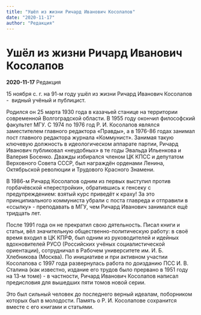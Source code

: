 ```yaml
---
title: "Ушёл из жизни Ричард Иванович Косолапов"
date: "2020-11-17"
author: "Редакция"
---
```


# Ушёл из жизни Ричард Иванович Косолапов

**2020-11-17** Редакция

15 ноября с. г. на 91-м году ушёл из жизни Ричард Иванович Косолапов -  видный учёный и публицист.

Родился он 25 марта 1930 года в казачьей станице на территории современной Волгоградской области. В 1955 году окончил философский факультет МГУ. С 1974 по 1976 год Р. И. Косолапов являлся заместителем главного редактора «Правды», а в 1976-86 годах занимал пост главного редактора журнала «Коммунист». Занимая такую ключевую должность в идеологическом аппарате партии, Ричард Иванович публиковал «неудобных» в те годы Эвальда Ильенкова и Валерия Босенко. Дважды избирался членом ЦК КПСС и депутатом Верховного Совета СССР, был награждён орденами Ленина, Октябрьской революции и Трудового Красного Знамени.

В 1986-м Ричард Косолапов одним из первых выступил против горбачёвской «перестройки», обратившись к генсеку с предупреждением: взятый курс приведёт к краху! За это принципиального коммуниста убрали с поста главреда и отправили в «ссылку» - преподавать в МГУ, чем Ричард Иванович занимался ещё тридцать лет.

После 1991 года он не прекратил свою дятельность. Писал книги и статьи, вёл значительную общественно-политическую работу: в своё время входил в ЦК КПРФ, был одним из руководителей и идейных вдохновителей РУСО (Российских учёных социалистической ориентации), сотрудничал в Рабочем университете им. И. Б. Хлебникова (Москва). По инициативе и при активном участии Косолапова с 1997 года развернулась работа по доизданию ПСС И. В. Сталина (как известно, издание его трудов было прервано в 1951 году на 13-м томе) - в частности, Ричард Иванович Косолапов написал предисловия для вышедших пяти томов новой серии.

Это был сильный человек до последнего верный идеалам, поборником которых был в молодости. Память о Р. И. Косолапове сохранится вместе с его книгами и статьями.
